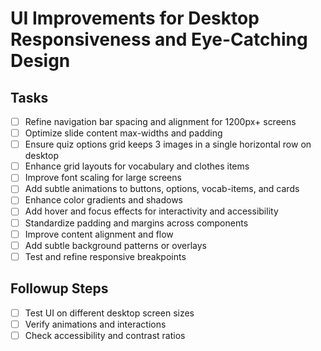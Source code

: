 # UI Improvements for Desktop Responsiveness and Eye-Catching Design

## Tasks

- [ ] Refine navigation bar spacing and alignment for 1200px+ screens
- [ ] Optimize slide content max-widths and padding
- [ ] Ensure quiz options grid keeps 3 images in a single horizontal row on
      desktop
- [ ] Enhance grid layouts for vocabulary and clothes items
- [ ] Improve font scaling for large screens
- [ ] Add subtle animations to buttons, options, vocab-items, and cards
- [ ] Enhance color gradients and shadows
- [ ] Add hover and focus effects for interactivity and accessibility
- [ ] Standardize padding and margins across components
- [ ] Improve content alignment and flow
- [ ] Add subtle background patterns or overlays
- [ ] Test and refine responsive breakpoints

## Followup Steps

- [ ] Test UI on different desktop screen sizes
- [ ] Verify animations and interactions
- [ ] Check accessibility and contrast ratios
